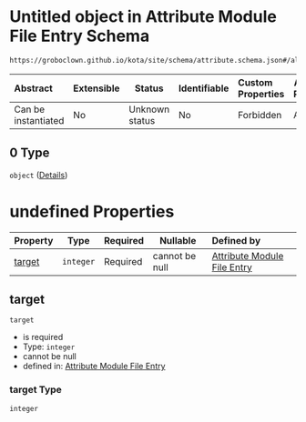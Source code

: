# Untitled object in Attribute Module File Entry Schema

```txt
https://groboclown.github.io/kota/site/schema/attribute.schema.json#/allOf/1/oneOf/7/allOf/1/oneOf/0
```




| Abstract            | Extensible | Status         | Identifiable | Custom Properties | Additional Properties | Access Restrictions | Defined In                                                                                       |
| :------------------ | ---------- | -------------- | ------------ | :---------------- | --------------------- | ------------------- | ------------------------------------------------------------------------------------------------ |
| Can be instantiated | No         | Unknown status | No           | Forbidden         | Allowed               | none                | [attribute.schema.json\*](../../../../docs/bin/out/attribute.schema.json "open original schema") |

## 0 Type

`object` ([Details](attribute-allof-1-oneof-7-allof-1-oneof-0.md))

# undefined Properties

| Property          | Type      | Required | Nullable       | Defined by                                                                                                                                                                                                                  |
| :---------------- | --------- | -------- | -------------- | :-------------------------------------------------------------------------------------------------------------------------------------------------------------------------------------------------------------------------- |
| [target](#target) | `integer` | Required | cannot be null | [Attribute Module File Entry](attribute-allof-1-oneof-7-allof-1-oneof-0-properties-target.md "https&#x3A;//groboclown.github.io/kota/site/schema/attribute.schema.json#/allOf/1/oneOf/7/allOf/1/oneOf/0/properties/target") |

## target




`target`

-   is required
-   Type: `integer`
-   cannot be null
-   defined in: [Attribute Module File Entry](attribute-allof-1-oneof-7-allof-1-oneof-0-properties-target.md "https&#x3A;//groboclown.github.io/kota/site/schema/attribute.schema.json#/allOf/1/oneOf/7/allOf/1/oneOf/0/properties/target")

### target Type

`integer`
